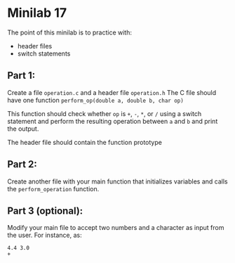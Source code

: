 # Minilab 17

The point of this minilab is to practice with:
* header files
* switch statements

## Part 1:
Create a file `operation.c` and a header file `operation.h`
The C file should have one function `perform_op(double a, double b, char op)`

This function should check whether `op` is `+`, `-`, `*`, or `/`
using a switch statement and perform the resulting operation between
`a` and `b` and print the output.

The header file should contain the function prototype

## Part 2:
Create another file with your main function that initializes variables and
calls the `perform_operation` function.

## Part 3 (optional):
Modify your main file to accept two numbers and a character as input from the user.
For instance, as:
```
4.4 3.0
+
```
